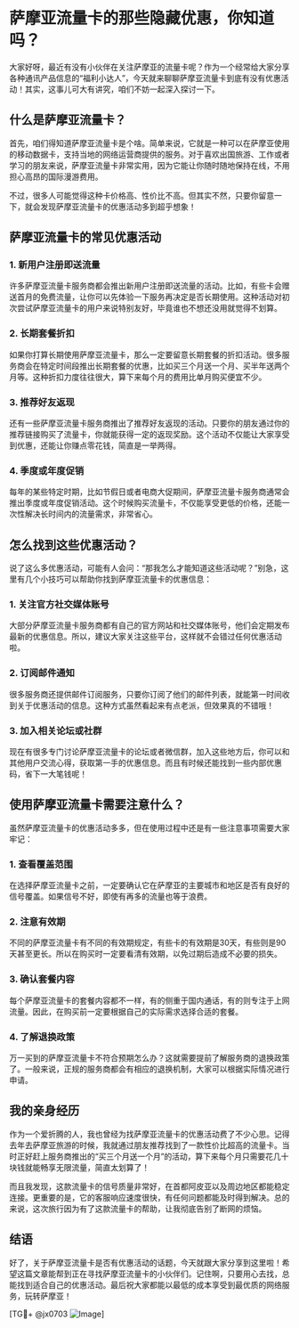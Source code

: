 # 萨摩亚流量卡的那些隐藏优惠，你知道吗？

大家好呀，最近有没有小伙伴在关注萨摩亚的流量卡呢？作为一个经常给大家分享各种通讯产品信息的“福利小达人”，今天就来聊聊萨摩亚流量卡到底有没有优惠活动！其实，这事儿可大有讲究，咱们不妨一起深入探讨一下。

## 什么是萨摩亚流量卡？

首先，咱们得知道萨摩亚流量卡是个啥。简单来说，它就是一种可以在萨摩亚使用的移动数据卡，支持当地的网络运营商提供的服务。对于喜欢出国旅游、工作或者学习的朋友来说，萨摩亚流量卡非常实用，因为它能让你随时随地保持在线，不用担心高昂的国际漫游费用。

不过，很多人可能觉得这种卡价格高、性价比不高。但其实不然，只要你留意一下，就会发现萨摩亚流量卡的优惠活动多到超乎想象！

## 萨摩亚流量卡的常见优惠活动

### 1. 新用户注册即送流量
许多萨摩亚流量卡服务商都会推出新用户注册即送流量的活动。比如，有些卡会赠送首月的免费流量，让你可以先体验一下服务再决定是否长期使用。这种活动对初次尝试萨摩亚流量卡的用户来说特别友好，毕竟谁也不想还没用就觉得不划算。

### 2. 长期套餐折扣
如果你打算长期使用萨摩亚流量卡，那么一定要留意长期套餐的折扣活动。很多服务商会在特定时间段推出长期套餐的优惠，比如买三个月送一个月、买半年送两个月等。这种折扣力度往往很大，算下来每个月的费用比单月购买便宜不少。

### 3. 推荐好友返现
还有一些萨摩亚流量卡服务商推出了推荐好友返现的活动。只要你的朋友通过你的推荐链接购买了流量卡，你就能获得一定的返现奖励。这个活动不仅能让大家享受到优惠，还能让你赚点零花钱，简直是一举两得。

### 4. 季度或年度促销
每年的某些特定时期，比如节假日或者电商大促期间，萨摩亚流量卡服务商通常会推出季度或年度促销活动。这个时候购买流量卡，不仅能享受更低的价格，还能一次性解决长时间内的流量需求，非常省心。

## 怎么找到这些优惠活动？

说了这么多优惠活动，可能有人会问：“那我怎么才能知道这些活动呢？”别急，这里有几个小技巧可以帮助你找到萨摩亚流量卡的优惠信息：

### 1. 关注官方社交媒体账号
大部分萨摩亚流量卡服务商都有自己的官方网站和社交媒体账号，他们会定期发布最新的优惠信息。所以，建议大家关注这些平台，这样就不会错过任何优惠活动啦。

### 2. 订阅邮件通知
很多服务商还提供邮件订阅服务，只要你订阅了他们的邮件列表，就能第一时间收到关于优惠活动的信息。这种方式虽然看起来有点老派，但效果真的不错哦！

### 3. 加入相关论坛或社群
现在有很多专门讨论萨摩亚流量卡的论坛或者微信群，加入这些地方后，你可以和其他用户交流心得，获取第一手的优惠信息。而且有时候还能找到一些内部优惠码，省下一大笔钱呢！

## 使用萨摩亚流量卡需要注意什么？

虽然萨摩亚流量卡的优惠活动多多，但在使用过程中还是有一些注意事项需要大家牢记：

### 1. 查看覆盖范围
在选择萨摩亚流量卡之前，一定要确认它在萨摩亚的主要城市和地区是否有良好的信号覆盖。如果信号不好，即使有再多的流量也等于浪费。

### 2. 注意有效期
不同的萨摩亚流量卡有不同的有效期规定，有些卡的有效期是30天，有些则是90天甚至更长。所以在购买时一定要看清有效期，以免过期后造成不必要的损失。

### 3. 确认套餐内容
每个萨摩亚流量卡的套餐内容都不一样，有的侧重于国内通话，有的则专注于上网流量。因此，在购买前一定要根据自己的实际需求选择合适的套餐。

### 4. 了解退换政策
万一买到的萨摩亚流量卡不符合预期怎么办？这就需要提前了解服务商的退换政策了。一般来说，正规的服务商都会有相应的退换机制，大家可以根据实际情况进行申请。

## 我的亲身经历

作为一个爱折腾的人，我也曾经为找萨摩亚流量卡的优惠活动费了不少心思。记得去年去萨摩亚旅游的时候，我就通过朋友推荐找到了一款性价比超高的流量卡。当时正好赶上服务商推出的“买三个月送一个月”的活动，算下来每个月只需要花几十块钱就能畅享无限流量，简直太划算了！

而且我发现，这款流量卡的信号质量非常好，在首都阿皮亚以及周边地区都能稳定连接。更重要的是，它的客服响应速度很快，有任何问题都能及时得到解决。总的来说，这次旅行因为有了这款流量卡的帮助，让我彻底告别了断网的烦恼。

## 结语

好了，关于萨摩亚流量卡是否有优惠活动的话题，今天就跟大家分享到这里啦！希望这篇文章能帮到正在寻找萨摩亚流量卡的小伙伴们。记住啊，只要用心去找，总能找到适合自己的优惠活动。最后祝大家都能以最低的成本享受到最优质的网络服务，玩转萨摩亚！

[TG💪+ @jx0703 ![Image](https://github.com/user-attachments/assets/dbca1d08-cadb-493c-b0ec-ad6f7a83f270)]